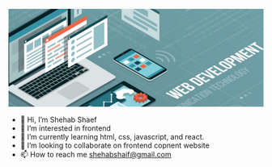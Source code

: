![](background.jpeg)
- 👋 Hi, I’m Shehab Shaef
- 👀 I’m interested in frontend
- 🌱 I’m currently learning html, css, javascript, and react.
- 💞️ I’m looking to collaborate on frontend copnent website
- 📫 How to reach me shehabshaif@gmail.com

<!---
ShehabShaef/ShehabShaef is a ✨ special ✨ repository because its `README.md` (this file) appears on your GitHub profile.
You can click the Preview link to take a look at your changes.
--->
